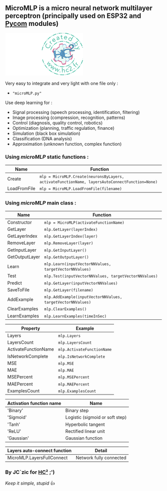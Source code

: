 ## MicroMLP is a micro neural network multilayer perceptron (principally used on ESP32 and [Pycom](http://www.pycom.io) modules)

![HC²](hc2.png "HC²")

Very easy to integrate and very light with one file only :
- `"microMLP.py"`

Use deep learning for :
- Signal processing (speech processing, identification, filtering)
- Image processing (compression, recognition, patterns)
- Control (diagnosis, quality control, robotics)
- Optimization (planning, traffic regulation, finance)
- Simulation (black box simulation)
- Classification (DNA analysis)
- Approximation (unknown function, complex function)

### Using *microMLP* static functions :

| Name  | Function |
| - | - |
| Create | `mlp = MicroMLP.Create(neuronsByLayers, activateFunctionName, layersAutoConnectFunction=None)` |
| LoadFromFile | `mlp = MicroMLP.LoadFromFile(filename)` |

### Using *microMLP* main class :

| Name  | Function |
| - | - |
| Constructor | `mlp = MicroMLP(activateFunctionName)` |
| GetLayer | `mlp.GetLayer(layerIndex)` |
| GetLayerIndex | `mlp.GetLayerIndex(layer)` |
| RemoveLayer | `mlp.RemoveLayer(layer)` |
| GetInputLayer | `mlp.GetInputLayer()` |
| GetOutputLayer | `mlp.GetOutputLayer()` |
| Learn | `mlp.Learn(inputVectorNNValues, targetVectorNNValues)` |
| Test | `mlp.Test(inputVectorNNValues, targetVectorNNValues)` |
| Predict | `mlp.GetLayer(inputVectorNNValues)` |
| SaveToFile | `mlp.GetLayer(filename)` |
| AddExample | `mlp.AddExample(inputVectorNNValues, targetVectorNNValues)` |
| ClearExamples | `mlp.ClearExamples()` |
| LearnExamples | `mlp.LearnExamples(timeInSec)` |

| Property  | Example |
| - | - |
| Layers | `mlp.Layers` |
| LayersCount | `mlp.LayersCount` |
| ActivateFunctionName | `mlp.ActivateFunctionName` |
| IsNetworkComplete | `mlp.IsNetworkComplete` |
| MSE | `mlp.MSE` |
| MAE | `mlp.MAE` |
| MSEPercent | `mlp.MSEPercent` |
| MAEPercent | `mlp.MAEPercent` |
| ExamplesCount | `mlp.ExamplesCount` |

| Activation function name | Name |
| - | - |
| 'Binary' | Binary step |
| 'Sigmoid' | Logistic (sigmoid or soft step) |
| 'Tanh' | Hyperbolic tangent |
| 'ReLU' | Rectified linear unit |
| 'Gaussian' | Gaussian function |

| Layers auto-connect function | Detail |
| - | - |
| MicroMLP.LayersFullConnect | Network fully connected |


### By JC`zic for [HC²](https://www.hc2.fr) ;')

*Keep it simple, stupid* :+1:
